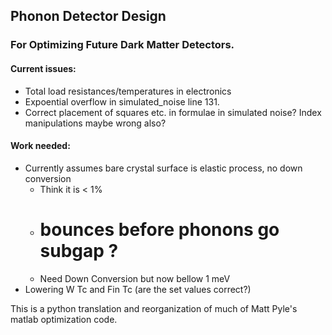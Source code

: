 ## Phonon Detector Design

### For Optimizing Future Dark Matter Detectors. 

####	Current issues:

- Total load resistances/temperatures in electronics 
- Expoential overflow in simulated_noise line 131.
- Correct placement of squares etc. in formulae in simulated noise? Index manipulations maybe wrong also?

####	Work needed:
 
- Currently assumes bare crystal surface is elastic process, no down conversion
	- Think it is < 1%
	- # bounces before phonons go subgap ?
	- Need Down Conversion but now bellow 1 meV  
- Lowering W Tc and Fin Tc (are the set values correct?)  

This is a python translation and reorganization of much of Matt Pyle's matlab optimization code.  
